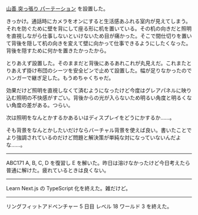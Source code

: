 [山善 突っ張り パーテーション][asin:b072jtj655] を設置した。

きっかけ。通話時にカメラをオンにすると生活感あふれる室内が見えてしまう。それを防ぐために壁を背にして座る形に机を置いている。その机の向きだと照明を直視しながら仕事しないといけないため目が痛かった。そこで間仕切りを置いて背後を隠して机の向きを変えて壁に向かって仕事できるようにしたくなった。背後を隠すために何かを置きたかったから。

とりあえず設置した。そのままだと背後にあるあれこれが丸見えだ。これまたとりあえず掛け布団のシーツを安全ピンで止めて設置した。幅が足りなかったのでハンガーで継ぎ足した。もうめちゃくちゃだ。

効果だけど照明を直視しなくて済むようになったけど今度はグレアパネルに映り込む照明の不快感がすごい。背後からの光が入らないため明るい角度と明るくない角度の差がある。つらい。

次は照明をなんとかするかあるいはディスプレイをどうにかするか……。

そも背景をなんとかしたいだけならバーチャル背景を使えば良い。書いたことでより強調されているのだけど問題と解決策が単純な対になっていないんだよな……。

---

ABC171 A, B, C, D を復習し E を解いた。昨日は溶けなかったけど今日考えたら普通に解けた。疲れているときは良くない。

---

Learn Next.js の TypeScript 化を終えた。雑だけど。

---

リングフィットアドベンチャー 5 日目 レベル 18 ワールド 3 を終えた。

[asin:b072jtj655]: https://www.amazon.co.jp/dp/b072jtj655/
